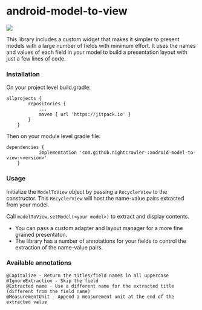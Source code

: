 # android-model-to-view

[![](https://jitpack.io/v/nightcrawler-/android-model-to-view.svg)](https://jitpack.io/#nightcrawler-/android-model-to-view)


This library includes a custom widget that makes it simpler to present models with a large number of fields with minimum effort. It uses the names and values of each field in your model to build a presentation layout with just a few lines of code.


### Installation

On your project level build.gradle:

```
allprojects {
		repositories {
			...
			maven { url 'https://jitpack.io' }
		}
	}

```

Then on your module level gradle file:

```
dependencies {
	        implementation 'com.github.nightcrawler-:android-model-to-view:<version>'
	}

```

### Usage

Initialize the `ModelToView` object by passing a `RecyclerView` to the constructor. This `RecyclerView` will host the name-value pairs extracted from your model.

Call `modelToView.setModel(<your model>)` to extract and display contents.

* You can pass a custom adapter and layout manager for a more fine grained presentaton.
* The library has a number of annotations for your fields to control the extraction of the name-value pairs.

### Available annotations

```
@Capitalize - Return the titles/field names in all uppercase
@IgnoreExtraction - Skip the field
@Extracted name - Use a different name for the extracted title (different from the field name)
@MeasurementUnit - Append a measurement unit at the end of the extracted value

```

